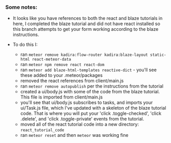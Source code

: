 ### Some notes:

- It looks like you have references to both the react and blaze tutorials in here, I completed the blaze tutorial and did not have react installed so this branch attempts to get your form working according to the blaze instructions.

- To do this I:
    + ran `meteor remove kadira:flow-router kadira:blaze-layout static-html react-meteor-data`
    + ran `meteor npm remove react react-dom`
    + ran `meteor add blaze-html-templates reactive-dict` - you'll see these added to your .meteor/packages
    + removed the react references from client/main.js
    + ran `meteor remove autopublish` per the instructions from the tutorial
    + created a ui/body.js with some of the code from the blaze tutorial. This file is imported from client/main.js
    + you'll see that ui/body.js subscribes to tasks, and imports your ui/Task.js file, which I've updated with a skeleton of the blaze tutorial code. That is where you will put your 'click .toggle-checked', 'click .delete', and 'click .toggle-private' events from the tutorial.
    + moved all of the react tutorial code into a new directory: `react_tutorial_code`
    + ran `meteor reset` and then `meteor` was working fine



